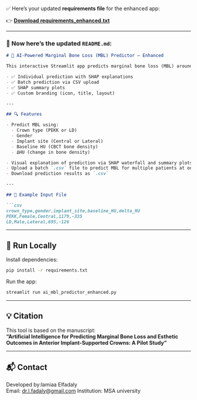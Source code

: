 ✅ Here’s your updated **requirements file** for the enhanced app:

👉 **[Download requirements_enhanced.txt](sandbox:/mnt/data/requirements_enhanced.txt)**

---

### 📄 Now here’s the updated `README.md`:

```markdown
# 🦷 AI-Powered Marginal Bone Loss (MBL) Predictor – Enhanced

This interactive Streamlit app predicts marginal bone loss (MBL) around implant-supported crowns based on clinical and radiographic features. It now supports:

- ✅ Individual prediction with SHAP explanations
- ✅ Batch prediction via CSV upload
- ✅ SHAP summary plots
- ✅ Custom branding (icon, title, layout)

---

## 🔍 Features

- Predict MBL using:
  - Crown type (PEKK or LD)
  - Gender
  - Implant site (Central or Lateral)
  - Baseline HU (CBCT bone density)
  - ΔHU (change in bone density)

- Visual explanation of prediction via SHAP waterfall and summary plots
- Upload a batch `.csv` file to predict MBL for multiple patients at once
- Download prediction results as `.csv`

---

## 📂 Example Input File

```csv
crown_type,gender,implant_site,baseline_HU,delta_HU
PEKK,Female,Central,1179,-335
LD,Male,Lateral,695,-126
```

---

## 🚀 Run Locally

Install dependencies:

```bash
pip install -r requirements.txt
```

Run the app:

```bash
streamlit run ai_mbl_predictor_enhanced.py
```

---

## 💡 Citation

This tool is based on the manuscript:  
**“Artificial Intelligence for Predicting Marginal Bone Loss and Esthetic Outcomes in Anterior Implant-Supported Crowns: A Pilot Study”**

---

## 📬 Contact

Developed by:lamiaa Elfadaly  
Email: dr.l.fadaly@gmail.com 
Institution: MSA university
```

